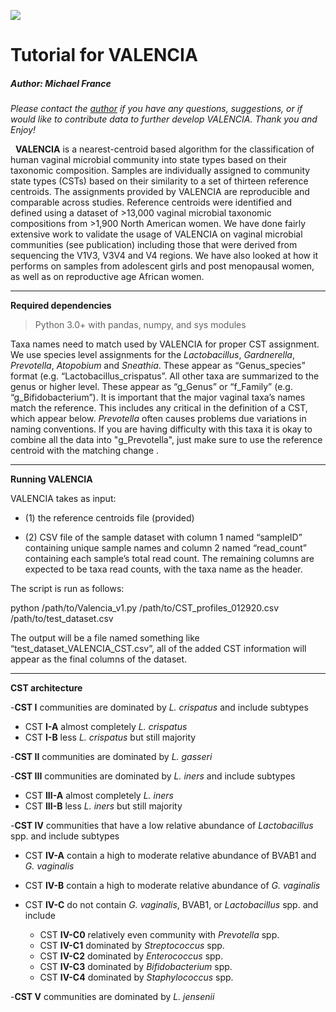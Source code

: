 ![](https://github.com/ravel-lab/VALENCIA/blob/master/valencia_logo.png)
# Tutorial for VALENCIA

##### Author: Michael France

*Please contact the [author](mailto:mfrance@som.umaryland.edu?subject=[GitHub]%20VALENCIA) if you have any questions, suggestions, or if would like to contribute data to further develop VALENCIA. Thank you and Enjoy!*

&nbsp;
**VALENCIA** is a nearest-centroid based algorithm for the classification of human vaginal microbial community into state types based on their taxonomic composition. Samples are individually assigned to community state types (CSTs) based on their similarity to a set of thirteen reference centroids. The assignments provided by VALENCIA are reproducible and comparable across studies. Reference centroids were identified and defined using a dataset of >13,000 vaginal microbial taxonomic compositions from >1,900 North American women. We have done fairly extensive work to validate the usage of VALENCIA on vaginal microbial communities (see publication) including those that were derived from sequencing the V1V3, V3V4 and V4 regions. We have also looked at how it performs on samples from adolescent girls and post menopausal women, as well as on reproductive age African women. 

---
**Required dependencies** 

> Python 3.0+ with pandas, numpy, and sys modules


Taxa names need to match used by VALENCIA for proper CST assignment. We use species level assignments for the *Lactobacillus*, *Gardnerella*, *Prevotella*, *Atopobium* and *Sneathia*. These appear as “Genus_species” format (e.g. “Lactobacillus_crispatus”. All other taxa are summarized to the genus or higher level. These appear as “g_Genus” or “f_Family” (e.g. “g_Bifidobacterium”). It is important that the major vaginal taxa’s names match the reference. This includes any critical in the definition of a CST, which appear below. *Prevotella* often causes problems due variations in naming conventions. If you are having difficulty with this taxa it is okay to combine all the data into "g_Prevotella", just make sure to use the reference centroid with the matching change .

---
**Running VALENCIA** 

VALENCIA takes as input: 
- (1) the reference centroids file (provided)

- (2) CSV file of the sample dataset with column 1 named “sampleID” containing unique sample names and column 2 named “read_count” containing each sample’s total read count. The remaining columns are expected to be taxa read counts, with the taxa name as the header.
 
The script is run as follows:
 
python /path/to/Valencia_v1.py /path/to/CST_profiles_012920.csv /path/to/test_dataset.csv
 
The output will be a file named something like “test_dataset_VALENCIA_CST.csv”, all of the added CST information will appear as the final columns of the dataset.
 
---
**CST architecture** 

-**CST I** communities are dominated by *L. crispatus* and include subtypes
  - CST **I-A** almost completely *L. crispatus*
  - CST **I-B** less *L. crispatus* but still majority

-**CST II** communities are dominated by *L. gasseri*

-**CST III** communities are dominated by *L. iners* and include subtypes
  - CST **III-A** almost completely *L. iners*
  - CST **III-B** less *L. iners* but still majority

-**CST IV** communities that have a low relative abundance of *Lactobacillus* spp. and include subtypes
  - CST **IV-A** contain a high to moderate relative abundance of BVAB1 and *G. vaginalis*
  - CST **IV-B** contain a high to moderate relative abundance of *G. vaginalis*
  - CST **IV-C** do not contain *G. vaginalis*, BVAB1, or *Lactobacillus* spp. and include
  
      - CST **IV-C0** relatively even community with *Prevotella* spp.
      - CST **IV-C1** dominated by *Streptococcus* spp.
      - CST **IV-C2** dominated by *Enterococcus* spp.
      - CST **IV-C3** dominated by *Bifidobacterium* spp.
      - CST **IV-C4** dominated by *Staphylococcus* spp.

-**CST V** communities are dominated by *L. jensenii*




